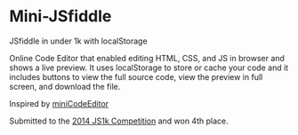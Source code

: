 # Mini-JSfiddle
JSfiddle in under 1k with localStorage

Online Code Editor that enabled editing HTML, CSS, and JS in browser and shows a live preview. It uses localStorage to store or cache your code and it includes buttons to view the full source code, view the preview in full screen, and download the file.

Inspired by [miniCodeEditor](http://xem.github.io/miniCodeEditor/)

Submitted to the [2014 JS1k Competition](http://js1k.com/2014-dragons/) and won 4th place.
